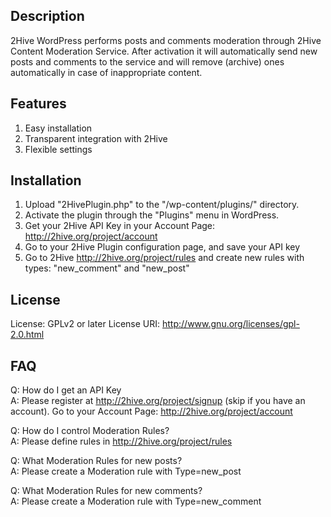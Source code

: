 ## Description

2Hive WordPress performs posts and comments moderation through 2Hive Content Moderation Service. After activation it will automatically send new posts and comments to the service and will remove (archive) ones automatically in case of inappropriate content.

## Features

1. Easy installation
2. Transparent integration with 2Hive
3. Flexible settings

## Installation

1. Upload "2HivePlugin.php" to the "/wp-content/plugins/" directory.
2. Activate the plugin through the "Plugins" menu in WordPress.
3. Get your 2Hive API Key in your Account Page: http://2hive.org/project/account
4. Go to your 2Hive Plugin configuration page, and save your API key
5. Go to 2Hive http://2hive.org/project/rules and create new rules with types: "new_comment" and "new_post"

## License

License: GPLv2 or later
License URI: http://www.gnu.org/licenses/gpl-2.0.html

## FAQ

Q: How do I get an API Key <br/>
A: Please register at http://2hive.org/project/signup (skip if you have an account). Go to your Account Page: http://2hive.org/project/account

Q: How do I control Moderation Rules? <br/>
A: Please define rules in http://2hive.org/project/rules

Q: What Moderation Rules for new posts? <br/>
A: Please create a Moderation rule with Type=new_post

Q: What Moderation Rules for new comments? <br/>
A: Please create a Moderation rule with Type=new_comment


